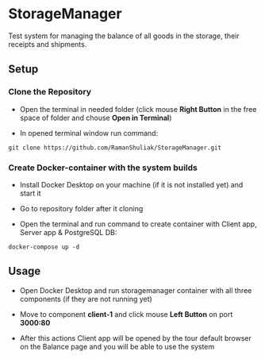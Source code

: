 # StorageManager

Test system for managing the balance of all goods in the storage, their receipts and shipments.

## Setup

### Clone the Repository
- Open the terminal in needed folder (click mouse **Right Button** in the free space of folder and chouse **Open in Terminal**)

- In opened terminal window run command:  
```powershall
git clone https://github.com/RamanShuliak/StorageManager.git  
```

### Create Docker-container with the system builds
- Install Docker Desktop on your machine (if it is not installed yet) and start it

- Go to repository folder after it cloning

- Open the terminal and run command to create container with Client app, Server app & PostgreSQL DB:  

```powershall
docker-compose up -d
```

## Usage
- Open Docker Desktop and run storagemanager container with all three components (if they are not running yet)

- Move to component **client-1** and click mouse **Left Button** on port **3000:80**

- After this actions Client app will be opened by the tour default browser on the Balance page and you will be able to use the system